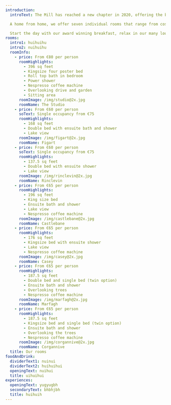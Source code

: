 ```yaml
---
introduction:
  introText: The Mill has reached a new chapter in 2020, offering the best place to stay if you want to bridge the gap between a large hotel and a B&B.

  A home from home, we offer seven individual rooms that range from cosy to cavernous.

  Start the day with our award winning breakfast, relax in our many lounge areas and with our extensive local knowledge, we can show you why we think this hidden corner of Donegal is the best place to be.
rooms:
  intro1: huihuihu
  intro2: nuihuihu
  roomInfo:
    - price: From €80 per person
      roomHighlights:
        - 396 sq feet
        - Kingsize four poster bed
        - Roll top bath in bedroom
        - Power shower
        - Nespresso coffee machine
        - Overlooking drive and garden
        - Sitting area
      roomImage: /img/studio@2x.jpg
      roomName: The Studio
    - price: From €60 per person
      soText: Single occupancy from €75
      roomHighlights:
        - 168 sq feet
        - Double bed with ensuite bath and shower
        - Lake view
      roomImage: /img/figart@2x.jpg
      roomName: Figart
    - price: From €60 per person
      soText: Single occupancy from €75
      roomHighlights:
        - 137.5 sq feet
        - Double bed with ensuite shower
        - Lake view
      roomImage: /img/rinclevin@2x.jpg
      roomName: Rinclevin
    - price: From €65 per person
      roomHighlights:
        - 196 sq feet
        - King size bed
        - Ensuite bath and shower
        - Lake view
        - Nespresso coffee machine
      roomImage: /img/castlebane@2x.jpg
      roomName: Castlebane
    - price: From €65 per person
      roomHighlights:
        - 176 sq feet
        - Kingsize bed with ensuite shower
        - Lake view
        - Nespresso coffee machine
      roomImage: /img/casey@2x.jpg
      roomName: Casey
    - price: From €65 per person
      roomHighlights:
        - 187.5 sq feet
        - Double bed and single bed (twin option)
        - Ensuite bath and shower
        - Overlooking trees
        - Nespresso coffee machine
      roomImage: /img/marfagh@2x.jpg
      roomName: Marfagh
    - price: From €65 per person
      roomHighlights:
        - 187.5 sq feet
        - Kingsize bed and single bed (twin option)
        - Ensuite bath and shower
        - Overlooking the trees
        - Nespresso coffee machine
      roomImage: /img/corgannive@2x.jpg
      roomName: Corgannive
  title: Our rooms
foodAndDrink:
  dividerText1: nuinui
  dividerText2: huihuihui
  openingText: nuihui
  title: uihuihui
experiences:
  openingText: yugyugbh
  secondaryText: bhbhjbh
  title: huihuih
---
```

